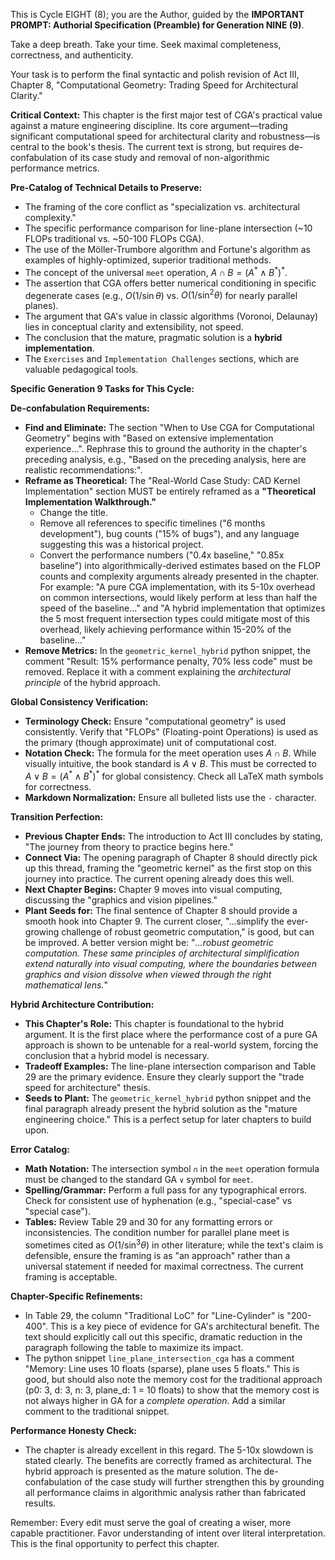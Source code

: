 This is Cycle EIGHT (8); you are the Author, guided by the **IMPORTANT PROMPT: Authorial Specification (Preamble) for Generation NINE (9)**.

Take a deep breath. Take your time. Seek maximal completeness, correctness, and authenticity.

Your task is to perform the final syntactic and polish revision of Act III, Chapter 8, "Computational Geometry: Trading Speed for Architectural Clarity."

**Critical Context:** This chapter is the first major test of CGA's practical value against a mature engineering discipline. Its core argument—trading significant computational speed for architectural clarity and robustness—is central to the book's thesis. The current text is strong, but requires de-confabulation of its case study and removal of non-algorithmic performance metrics.

**Pre-Catalog of Technical Details to Preserve:**
- The framing of the core conflict as "specialization vs. architectural complexity."
- The specific performance comparison for line-plane intersection (~10 FLOPs traditional vs. ~50-100 FLOPs CGA).
- The use of the Möller-Trumbore algorithm and Fortune's algorithm as examples of highly-optimized, superior traditional methods.
- The concept of the universal `meet` operation, $A \cap B = (A^* \wedge B^*)^*$.
- The assertion that CGA offers better numerical conditioning in specific degenerate cases (e.g., $O(1/\sin\theta)$ vs. $O(1/\sin^2\theta)$ for nearly parallel planes).
- The argument that GA's value in classic algorithms (Voronoi, Delaunay) lies in conceptual clarity and extensibility, not speed.
- The conclusion that the mature, pragmatic solution is a **hybrid implementation**.
- The `Exercises` and `Implementation Challenges` sections, which are valuable pedagogical tools.

**Specific Generation 9 Tasks for This Cycle:**

**De-confabulation Requirements:**
- **Find and Eliminate:** The section "When to Use CGA for Computational Geometry" begins with "Based on extensive implementation experience...". Rephrase this to ground the authority in the chapter's preceding analysis, e.g., "Based on the preceding analysis, here are realistic recommendations:".
- **Reframe as Theoretical:** The "Real-World Case Study: CAD Kernel Implementation" section MUST be entirely reframed as a **"Theoretical Implementation Walkthrough."**
    - Change the title.
    - Remove all references to specific timelines ("6 months development"), bug counts ("15% of bugs"), and any language suggesting this was a historical project.
    - Convert the performance numbers ("0.4x baseline," "0.85x baseline") into algorithmically-derived estimates based on the FLOP counts and complexity arguments already presented in the chapter. For example: "A pure CGA implementation, with its 5-10x overhead on common intersections, would likely perform at less than half the speed of the baseline..." and "A hybrid implementation that optimizes the 5 most frequent intersection types could mitigate most of this overhead, likely achieving performance within 15-20% of the baseline..."
- **Remove Metrics:** In the `geometric_kernel_hybrid` python snippet, the comment "Result: 15% performance penalty, 70% less code" must be removed. Replace it with a comment explaining the *architectural principle* of the hybrid approach.

**Global Consistency Verification:**
- **Terminology Check:** Ensure "computational geometry" is used consistently. Verify that "FLOPs" (Floating-point Operations) is used as the primary (though approximate) unit of computational cost.
- **Notation Check:** The formula for the meet operation uses $A \cap B$. While visually intuitive, the book standard is $A \vee B$. This must be corrected to $A \vee B = (A^* \wedge B^*)^*$ for global consistency. Check all LaTeX math symbols for correctness.
- **Markdown Normalization:** Ensure all bulleted lists use the `-` character.

**Transition Perfection:**
- **Previous Chapter Ends:** The introduction to Act III concludes by stating, "The journey from theory to practice begins here."
- **Connect Via:** The opening paragraph of Chapter 8 should directly pick up this thread, framing the "geometric kernel" as the first stop on this journey into practice. The current opening already does this well.
- **Next Chapter Begins:** Chapter 9 moves into visual computing, discussing the "graphics and vision pipelines."
- **Plant Seeds for:** The final sentence of Chapter 8 should provide a smooth hook into Chapter 9. The current closer, "...simplify the ever-growing challenge of robust geometric computation," is good, but can be improved. A better version might be: "*...robust geometric computation. These same principles of architectural simplification extend naturally into visual computing, where the boundaries between graphics and vision dissolve when viewed through the right mathematical lens.*"

**Hybrid Architecture Contribution:**
- **This Chapter's Role:** This chapter is foundational to the hybrid argument. It is the first place where the performance cost of a pure GA approach is shown to be untenable for a real-world system, forcing the conclusion that a hybrid model is necessary.
- **Tradeoff Examples:** The line-plane intersection comparison and Table 29 are the primary evidence. Ensure they clearly support the "trade speed for architecture" thesis.
- **Seeds to Plant:** The `geometric_kernel_hybrid` python snippet and the final paragraph already present the hybrid solution as the "mature engineering choice." This is a perfect setup for later chapters to build upon.

**Error Catalog:**
- **Math Notation:** The intersection symbol `∩` in the `meet` operation formula must be changed to the standard GA `∨` symbol for `meet`.
- **Spelling/Grammar:** Perform a full pass for any typographical errors. Check for consistent use of hyphenation (e.g., "special-case" vs "special case").
- **Tables:** Review Table 29 and 30 for any formatting errors or inconsistencies. The condition number for parallel plane meet is sometimes cited as $O(1/\sin^3\theta)$ in other literature; while the text's claim is defensible, ensure the framing is as "an approach" rather than a universal statement if needed for maximal correctness. The current framing is acceptable.

**Chapter-Specific Refinements:**
- In Table 29, the column "Traditional LoC" for "Line-Cylinder" is "200-400". This is a key piece of evidence for GA's architectural benefit. The text should explicitly call out this specific, dramatic reduction in the paragraph following the table to maximize its impact.
- The python snippet `line_plane_intersection_cga` has a comment "Memory: Line uses 10 floats (sparse), plane uses 5 floats." This is good, but should also note the memory cost for the traditional approach (p0: 3, d: 3, n: 3, plane_d: 1 = 10 floats) to show that the memory cost is not always higher in GA for a *complete operation*. Add a similar comment to the traditional snippet.

**Performance Honesty Check:**
- The chapter is already excellent in this regard. The 5-10x slowdown is stated clearly. The benefits are correctly framed as architectural. The hybrid approach is presented as the mature solution. The de-confabulation of the case study will further strengthen this by grounding all performance claims in algorithmic analysis rather than fabricated results.

Remember: Every edit must serve the goal of creating a wiser, more capable practitioner. Favor understanding of intent over literal interpretation. This is the final opportunity to perfect this chapter.
